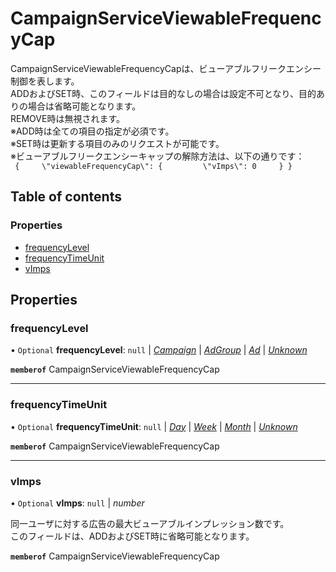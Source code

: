 # CampaignServiceViewableFrequencyCap


<div lang=\"ja\"> CampaignServiceViewableFrequencyCapは、ビューアブルフリークエンシー制御を表します。<br> ADDおよびSET時、このフィールドは目的なしの場合は設定不可となり、目的ありの場合は省略可能となります。<br> REMOVE時は無視されます。<br> ※ADD時は全ての項目の指定が必須です。<br> ※SET時は更新する項目のみのリクエストが可能です。<br> ※ビューアブルフリークエンシーキャップの解除方法は、以下の通りです： </div>  <code> {     \"viewableFrequencyCap\": {         \"vImps\": 0     } } </code>

## Table of contents

### Properties

- [frequencyLevel](campaignserviceviewablefrequencycap.md#frequencylevel)
- [frequencyTimeUnit](campaignserviceviewablefrequencycap.md#frequencytimeunit)
- [vImps](campaignserviceviewablefrequencycap.md#vimps)

## Properties

### frequencyLevel

• `Optional` **frequencyLevel**: ``null`` \| [*Campaign*](./enums/campaignservicefrequencylevel.md#campaign) \| [*AdGroup*](./enums/campaignservicefrequencylevel.md#adgroup) \| [*Ad*](./enums/campaignservicefrequencylevel.md#ad) \| [*Unknown*](./enums/campaignservicefrequencylevel.md#unknown)

**`memberof`** CampaignServiceViewableFrequencyCap

___

### frequencyTimeUnit

• `Optional` **frequencyTimeUnit**: ``null`` \| [*Day*](./enums/campaignservicefrequencytimeunit.md#day) \| [*Week*](./enums/campaignservicefrequencytimeunit.md#week) \| [*Month*](./enums/campaignservicefrequencytimeunit.md#month) \| [*Unknown*](./enums/campaignservicefrequencytimeunit.md#unknown)

**`memberof`** CampaignServiceViewableFrequencyCap

___

### vImps

• `Optional` **vImps**: ``null`` \| *number*

<div lang=\"ja\"> 同一ユーザに対する広告の最大ビューアブルインプレッション数です。<br> このフィールドは、ADDおよびSET時に省略可能となります。 </div> 

**`memberof`** CampaignServiceViewableFrequencyCap
